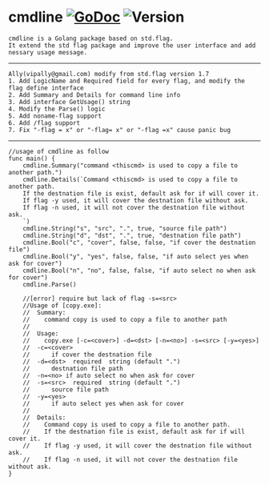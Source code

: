 # cmdline [![GoDoc](https://godoc.org/github.com/vipally/cmdline?status.svg)](https://godoc.org/github.com/vipally/cmdline) ![Version](https://img.shields.io/badge/version-1.2.0-green.svg)
	cmdline is a Golang package based on std.flag.
	It extend the std flag package and improve the user interface and add nessary usage message.
****

	Ally(vipally@gmail.com) modify from std.flag version 1.7
	1. Add LogicName and Required field for every flag, and modify the flag define interface
	2. Add Summary and Details for command line info
	3. Add interface GetUsage() string
	4. Modify the Parse() logic
	5. Add noname-flag support
	6. Add /flag support
	7. Fix "-flag = x" or "-flag= x" or "-flag =x" cause panic bug
****

	//usage of cmdline as follow
	func main() {
		cmdline.Summary("command <thiscmd> is used to copy a file to another path.")
		cmdline.Details(`Command <thiscmd> is used to copy a file to another path.
	    If the destnation file is exist, default ask for if will cover it.
	    If flag -y used, it will cover the destnation file without ask.
	    If flag -n used, it will not cover the destnation file without ask.
		`)
		cmdline.String("s", "src", ".", true, "source file path")
		cmdline.String("d", "dst", ".", true, "destnation file path")
		cmdline.Bool("c", "cover", false, false, "if cover the destnation file")
		cmdline.Bool("y", "yes", false, false, "if auto select yes when ask for cover")
		cmdline.Bool("n", "no", false, false, "if auto select no when ask for cover")
		cmdline.Parse()
	
		//[error] require but lack of flag -s=<src>
		//Usage of [copy.exe]:
		//  Summary:
		//    command copy is used to copy a file to another path
		//
		//  Usage:
		//    copy.exe [-c=<cover>] -d=<dst> [-n=<no>] -s=<src> [-y=<yes>]
		//  -c=<cover>
		//      if cover the destnation file
		//  -d=<dst>  required  string (default ".")
		//      destnation file path
		//  -n=<no>	if auto select no when ask for cover
		//  -s=<src>  required  string (default ".")
		//      source file path
		//  -y=<yes>
		//      if auto select yes when ask for cover
		//
		//  Details:
		//    Command copy is used to copy a file to another path.
		//    If the destnation file is exist, default ask for if will cover it.
		//    If flag -y used, it will cover the destnation file without ask.
		//    If flag -n used, it will not cover the destnation file without ask.
	}
